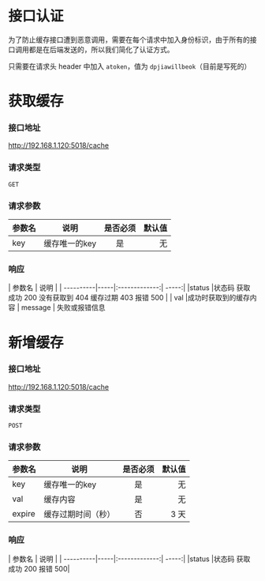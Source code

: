 # 接口认证

为了防止缓存接口遭到恶意调用，需要在每个请求中加入身份标识，由于所有的接口调用都是在后端发送的，所以我们简化了认证方式。

只需要在请求头 header 中加入 `atoken`，值为 `dpjiawillbeok`（目前是写死的）

# 获取缓存

### 接口地址

http://192.168.1.120:5018/cache

### 请求类型

`GET`


### 请求参数

| 参数名     | 说明    | 是否必须    | 默认值 |
| ----------|-----|:-------------:| -----:|
|key      |缓存唯一的key | 是  | 无|

### 响应

| 参数名     | 说明    | 
| ----------|-----|:-------------:| -----:|
|status      |状态码  获取成功 200   没有获取到 404  缓存过期 403  报错 500 | 
| val  |成功时获取到的缓存内容
| message | 失败或报错信息




# 新增缓存

### 接口地址

http://192.168.1.120:5018/cache

### 请求类型

`POST`


### 请求参数

| 参数名     | 说明    | 是否必须    | 默认值 |
| ----------|-----|:-------------:| -----:|
|key      |缓存唯一的key | 是  | 无|
|val | 缓存内容 |  是  | 无  |
| expire  | 缓存过期时间（秒）| 否   |  3 天|


### 响应

| 参数名     | 说明    | 
| ----------|-----|:-------------:| -----:|
|status      |状态码  获取成功 200   报错 500| 
